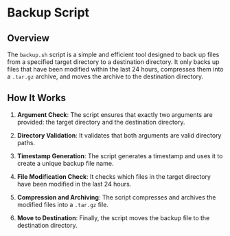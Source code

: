 # Backup Script

## Overview
The `backup.sh` script is a simple and efficient tool designed to back up files from a specified target directory to a destination directory. It only backs up files that have been modified within the last 24 hours, compresses them into a `.tar.gz` archive, and moves the archive to the destination directory.

## How It Works
1. **Argument Check**: The script ensures that exactly two arguments are provided: the target directory and the destination directory.
   
2. **Directory Validation**: It validates that both arguments are valid directory paths.

3. **Timestamp Generation**: The script generates a timestamp and uses it to create a unique backup file name.

4. **File Modification Check**: It checks which files in the target directory have been modified in the last 24 hours.

5. **Compression and Archiving**: The script compresses and archives the modified files into a `.tar.gz` file.

6. **Move to Destination**: Finally, the script moves the backup file to the destination directory.
